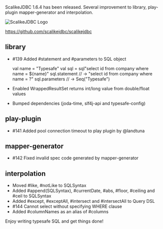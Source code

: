 ScalikeJDBC 1.6.4 has been released. Several improvement to library, play-plugin mapper-generator and interpolation.

![ScalikeJDBC Logo](https://scalikejdbc.org/img/logo.png)

https://github.com/scalikejdbc/scalikejdbc

## library

- #139 Added #statement and #parameters to SQL object

    val name = "Typesafe"
    val sql = sql"select id from company where name = ${name}"
    sql.statement // -> "select id from company where name = ?"
    sql.parameters // -> Seq("Typesafe")

- Enabled WrappedResultSet returns int/long value from double/float values
- Bumped dependencies (joda-time, slf4j-api and typesafe-config)

## play-plugin

- #141 Added pool connection timeout to play plugin by @landtuna

## mapper-generator

- #142 Fixed invalid spec code generated by mapper-generator

## interpolation

- Moved #like, #notLike to SQLSyntax
- Added #append(SQLSyntax), #currentDate, #abs, #floor, #ceiling and #ceil to SQLSyntax
- Added #except, #exceptAll, #intersect and #intersectAll to Query DSL
- #144 Cannot select without specifying WHERE clause
- Added #columnNames as an alias of #columns

Enjoy writing typesafe SQL and get things done!

